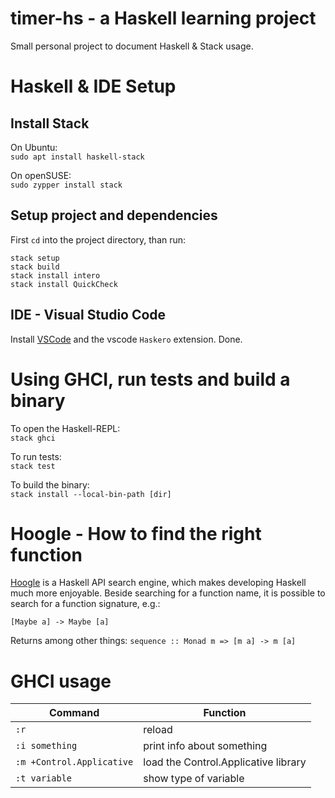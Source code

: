 # timer-hs - a Haskell learning project

Small personal project to document Haskell & Stack usage.


# Haskell & IDE Setup

## Install Stack

On Ubuntu:  
`sudo apt install haskell-stack`

On openSUSE:  
`sudo zypper install stack`


## Setup project and dependencies

First `cd` into the project directory, than run:

    stack setup
    stack build
    stack install intero
    stack install QuickCheck

## IDE - Visual Studio Code

Install [VSCode](https://code.visualstudio.com/)
and the vscode `Haskero` extension. Done.


# Using GHCI, run tests and build a binary

To open the Haskell-REPL:  
`stack ghci`

To run tests:  
`stack test`

To build the binary:  
`stack install --local-bin-path [dir]`


# Hoogle - How to find the right function

[Hoogle](https://www.haskell.org/hoogle/) is a Haskell API search engine,
which makes developing Haskell much more enjoyable. Beside searching for
a function name, it is possible to search for a function signature, e.g.:

`[Maybe a] -> Maybe [a]`

Returns among other things: `sequence :: Monad m => [m a] -> m [a]`


# GHCI usage

| Command                   | Function                             |
--------------------------- | --------------------------------------
| `:r`                      | reload                               |
| `:i something`            | print info about something           |
| `:m +Control.Applicative` | load the Control.Applicative library |
| `:t variable`             | show type of variable                |